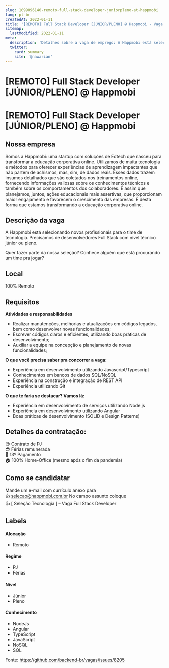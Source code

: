 ```yaml
---
slug: 1099096140-remoto-full-stack-developer-juniorpleno-at-happmobi
lang: pt-br
createdAt: 2022-01-11
title: '[REMOTO] Full Stack Developer [JÚNIOR/PLENO] @ Happmobi - Vaga de Emprego'
sitemap:
  lastModified: 2022-01-11
meta:
  description: 'Detalhes sobre a vaga de emprego: A Happmobi está selecionando novos profissionais para o time de tecnologia. Precisamos de desenvolvedores Full Stack com nível técnico júnior ou pleno.   Quer fazer parte da nossa seleção? Conhece alguém que está procurando um time pra jogar?'
  twitter:
    card: summary
    site: '@nawarian'
---
```


# [REMOTO] Full Stack Developer [JÚNIOR/PLENO] @ Happmobi

# [REMOTO] Full Stack Developer [JÚNIOR/PLENO] @ Happmobi
## Nossa empresa

Somos a Happmobi: uma startup com soluções de Edtech que nasceu para transformar a educação corporativa online. Utilizamos de muita tecnologia e métodos para oferecer experiências de aprendizagem impactantes que não partem de achismos, mas, sim, de dados reais. Esses dados trazem insumos detalhados que são coletados nos treinamentos online, fornecendo informações valiosas sobre os conhecimentos técnicos e também sobre os comportamentos dos colaboradores. É assim que planejamos, juntos, ações educacionais mais assertivas, que proporcionam maior engajamento e favorecem o crescimento das empresas. É desta forma que estamos transformando a educação corporativa online.

## Descrição da vaga

A Happmobi está selecionando novos profissionais para o time de tecnologia. Precisamos de desenvolvedores Full Stack com nível técnico júnior ou pleno.  
  
Quer fazer parte da nossa seleção? Conhece alguém que está procurando um time pra jogar?

## Local
100%  Remoto 

## Requisitos
**Atividades e responsabilidades**
- Realizar manutenções, melhorias e atualizações em códigos legados, bem como desenvolver novas funcionalidades;  
- Escrever códigos claros e eficientes, utilizando boas práticas de desenvolvimento;  
- Auxiliar a equipe na concepção e planejamento de novas funcionalidades;

**O que você precisa saber pra concorrer a vaga:**
- Experiência em desenvolvimento utilizando Javascript/Typescript  
- Conhecimentos em bancos de dados SQL/NoSQL  
- Experiência na construção e integração de REST API  
- Experiência utilizando Git

**O que te faria se destacar? Vamos lá:**
- Experiência em desenvolvimento de serviços utilizando Node.js  
- Experiência em desenvolvimento utilizando Angular
- Boas práticas de desenvolvimento (SOLID e Design Patterns)

## Detalhes da contratação:

😏  Contrato de PJ  
😎  Férias remunerada  
🤑  13º Pagamento  
🏠  100% Home-Office (mesmo após o fim da pandemia)

## Como se candidatar

Mande um e-mail com currículo anexo para  
👍 [selecao@happmobi.com.br](mailto:selecao@happmobi.com.br)
No campo assunto coloque  
👍 [ Seleção Tecnologia ] – Vaga Full Stack Developer


## Labels
#### Alocação
- Remoto

#### Regime
- PJ
- Férias

#### Nível
- Júnior
- Pleno

#### Conhecimento
- NodeJs
- Angular
- TypeScript
- JavaScript
- NoSQL
- SQL




Fonte: https://github.com/backend-br/vagas/issues/8205